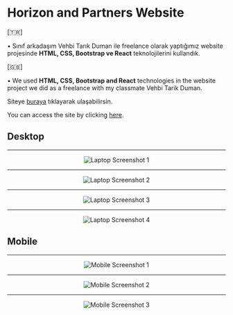 # Horizon and Partners Website

[🇹🇷]

• Sınıf arkadaşım Vehbi Tarık Duman ile freelance olarak yaptığımız website projesinde **HTML, CSS, Bootstrap ve React** teknolojilerini kullandık.

[🇬🇧]

• We used **HTML, CSS, Bootstrap and React** technologies in the website project we did as a freelance with my classmate Vehbi Tarik Duman.

Siteye [buraya](https://www.hrznp.com/) tıklayarak ulaşabilirsin.

You can access the site by clicking [here](https://www.hrznp.com/).

## Desktop

---

<div align="center">
  <img src="https://github.com/serhatzunluoglu/horizon_and_partners_website/blob/8d80aab3aea26e7f36e67524a55cd03708283762/Macbook-Air-hrznp.com-1.png" alt="Laptop Screenshot 1">
</div>

---

<div align="center">
  <img src="https://github.com/serhatzunluoglu/horizon_and_partners_website/blob/8d80aab3aea26e7f36e67524a55cd03708283762/Macbook-Air-hrznp.com-2.png" alt="Laptop Screenshot 2">
</div>

---

<div align="center">
  <img src="https://github.com/serhatzunluoglu/horizon_and_partners_website/blob/8d80aab3aea26e7f36e67524a55cd03708283762/Macbook-Air-hrznp.com-3.png" alt="Laptop Screenshot 3">
</div>

---

<div align="center">
  <img src="https://github.com/serhatzunluoglu/horizon_and_partners_website/blob/8d80aab3aea26e7f36e67524a55cd03708283762/Macbook-Air-hrznp.com-4.png" alt="Laptop Screenshot 4">
</div>

## Mobile

---

<div align="center">
  <img src="https://github.com/serhatzunluoglu/horizon_and_partners_website/blob/fb09b17980ad6e1277a26acbdb1f6497825482e0/iPhone-13-PRO-1.png" alt="Mobile Screenshot 1">
</div>

---

<div align="center">
  <img src="https://github.com/serhatzunluoglu/horizon_and_partners_website/blob/fb09b17980ad6e1277a26acbdb1f6497825482e0/iPhone-13-PRO-2.png" alt="Mobile Screenshot 2">
</div>

---

<div align="center">
  <img src="https://github.com/serhatzunluoglu/horizon_and_partners_website/blob/fb09b17980ad6e1277a26acbdb1f6497825482e0/iPhone-13-PRO-1.png" alt="Mobile Screenshot 3">
</div>
